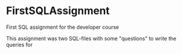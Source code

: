 # FirstSQLAssignment
First  SQL assignment for the developer course

This assignment was two SQL-files with some "questions" to write the queries for


